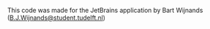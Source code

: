 This code was made for the JetBrains application by Bart Wijnands (B.J.Wijnands@student.tudelft.nl)
